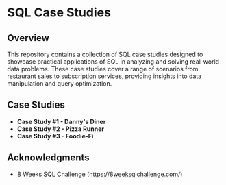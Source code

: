 # SQL Case Studies

## Overview
This repository contains a collection of SQL case studies designed to showcase practical applications of SQL in analyzing and solving real-world data problems. These case studies cover a range of scenarios from restaurant sales to subscription services, providing insights into data manipulation and query optimization.

## Case Studies 

- **Case Study #1 - Danny's Diner**
- **Case Study #2 - Pizza Runner**
- **Case Study #3 - Foodie-Fi**

## Acknowledgments
- 8 Weeks SQL Challenge (https://8weeksqlchallenge.com/)
